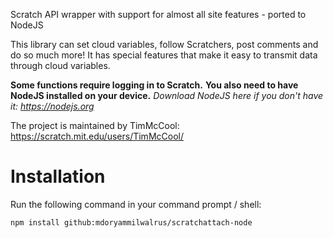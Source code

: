 Scratch API wrapper with support for almost all site features - ported to NodeJS

This library can set cloud variables, follow Scratchers, post comments and do so much more! It has special features that make it easy to transmit data through cloud variables.

**Some functions require logging in to Scratch.**
**You also need to have NodeJS installed on your device.**
*Download NodeJS here if you don't have it: https://nodejs.org*

The project is maintained by TimMcCool: https://scratch.mit.edu/users/TimMcCool/

# Installation

Run the following command in your command prompt
/ shell:
```
npm install github:mdoryammilwalrus/scratchattach-node
```